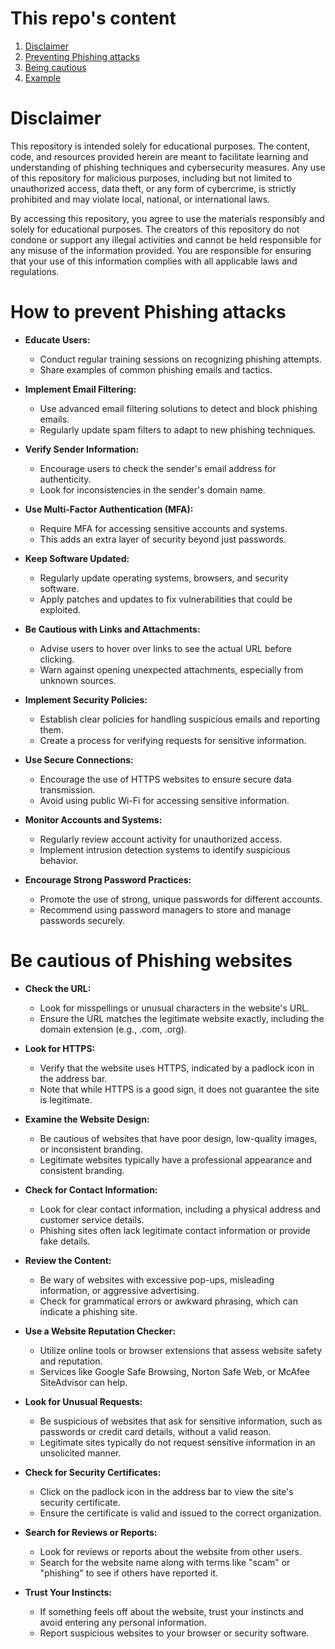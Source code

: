 # This repo's content
1. [Disclaimer](#Disclaimer)
2. [Preventing Phishing attacks](#How-to-prevent-Phishing-attacks)
3. [Being cautious](#Be-cautious-of-Phishing-websites)
4. [Example](/Real%20site%20example/)

# Disclaimer
This repository is intended solely for educational purposes. The content, code, and resources provided herein are meant to facilitate learning and understanding of phishing techniques and cybersecurity measures. Any use of this repository for malicious purposes, including but not limited to unauthorized access, data theft, or any form of cybercrime, is strictly prohibited and may violate local, national, or international laws.

By accessing this repository, you agree to use the materials responsibly and solely for educational purposes. The creators of this repository do not condone or support any illegal activities and cannot be held responsible for any misuse of the information provided. You are responsible for ensuring that your use of this information complies with all applicable laws and regulations.

# How to prevent Phishing attacks
- **Educate Users:**
  - Conduct regular training sessions on recognizing phishing attempts.
  - Share examples of common phishing emails and tactics.

- **Implement Email Filtering:**
  - Use advanced email filtering solutions to detect and block phishing emails.
  - Regularly update spam filters to adapt to new phishing techniques.

- **Verify Sender Information:**
  - Encourage users to check the sender's email address for authenticity.
  - Look for inconsistencies in the sender's domain name.

- **Use Multi-Factor Authentication (MFA):**
  - Require MFA for accessing sensitive accounts and systems.
  - This adds an extra layer of security beyond just passwords.

- **Keep Software Updated:**
  - Regularly update operating systems, browsers, and security software.
  - Apply patches and updates to fix vulnerabilities that could be exploited.

- **Be Cautious with Links and Attachments:**
  - Advise users to hover over links to see the actual URL before clicking.
  - Warn against opening unexpected attachments, especially from unknown sources.

- **Implement Security Policies:**
  - Establish clear policies for handling suspicious emails and reporting them.
  - Create a process for verifying requests for sensitive information.

- **Use Secure Connections:**
  - Encourage the use of HTTPS websites to ensure secure data transmission.
  - Avoid using public Wi-Fi for accessing sensitive information.

- **Monitor Accounts and Systems:**
  - Regularly review account activity for unauthorized access.
  - Implement intrusion detection systems to identify suspicious behavior.

- **Encourage Strong Password Practices:**
  - Promote the use of strong, unique passwords for different accounts.
  - Recommend using password managers to store and manage passwords securely.

# Be cautious of Phishing websites
- **Check the URL:**
  - Look for misspellings or unusual characters in the website's URL.
  - Ensure the URL matches the legitimate website exactly, including the domain extension (e.g., .com, .org).

- **Look for HTTPS:**
  - Verify that the website uses HTTPS, indicated by a padlock icon in the address bar.
  - Note that while HTTPS is a good sign, it does not guarantee the site is legitimate.

- **Examine the Website Design:**
  - Be cautious of websites that have poor design, low-quality images, or inconsistent branding.
  - Legitimate websites typically have a professional appearance and consistent branding.

- **Check for Contact Information:**
  - Look for clear contact information, including a physical address and customer service details.
  - Phishing sites often lack legitimate contact information or provide fake details.

- **Review the Content:**
  - Be wary of websites with excessive pop-ups, misleading information, or aggressive advertising.
  - Check for grammatical errors or awkward phrasing, which can indicate a phishing site.

- **Use a Website Reputation Checker:**
  - Utilize online tools or browser extensions that assess website safety and reputation.
  - Services like Google Safe Browsing, Norton Safe Web, or McAfee SiteAdvisor can help.

- **Look for Unusual Requests:**
  - Be suspicious of websites that ask for sensitive information, such as passwords or credit card details, without a valid reason.
  - Legitimate sites typically do not request sensitive information in an unsolicited manner.

- **Check for Security Certificates:**
  - Click on the padlock icon in the address bar to view the site's security certificate.
  - Ensure the certificate is valid and issued to the correct organization.

- **Search for Reviews or Reports:**
  - Look for reviews or reports about the website from other users.
  - Search for the website name along with terms like "scam" or "phishing" to see if others have reported it.

- **Trust Your Instincts:**
  - If something feels off about the website, trust your instincts and avoid entering any personal information.
  - Report suspicious websites to your browser or security software.
